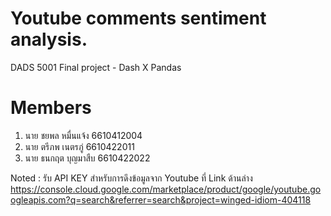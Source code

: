 # Youtube comments sentiment analysis.
DADS 5001 Final project - Dash X Pandas
# Members
1. นาย ชยพล หมื่นแจ้ง    6610412004
2. นาย ตรีภพ เนตรภู่      6610422011
3. นาย ธนกฤต บุญมาสืบ   6610422022

Noted : รับ API KEY สำหรับการดึงข้อมูลจาก Youtube ที่ Link ด้านล่าง
https://console.cloud.google.com/marketplace/product/google/youtube.googleapis.com?q=search&referrer=search&project=winged-idiom-404118

